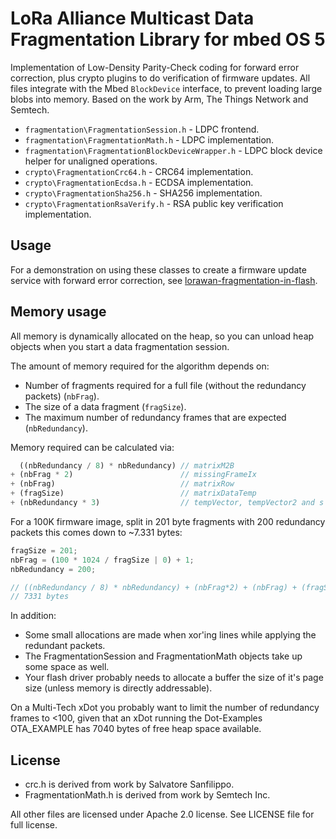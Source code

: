# LoRa Alliance Multicast Data Fragmentation Library for mbed OS 5

Implementation of Low-Density Parity-Check coding for forward error correction, plus crypto plugins to do verification of firmware updates. All files integrate with the Mbed `BlockDevice` interface, to prevent loading large blobs into memory. Based on the work by Arm, The Things Network and Semtech.

* `fragmentation\FragmentationSession.h` - LDPC frontend.
* `fragmentation\FragmentationMath.h` - LDPC implementation.
* `fragmentation\FragmentationBlockDeviceWrapper.h` - LDPC block device helper for unaligned operations.
* `crypto\FragmentationCrc64.h` - CRC64 implementation.
* `crypto\FragmentationEcdsa.h` - ECDSA implementation.
* `crypto\FragmentationSha256.h` - SHA256 implementation.
* `crypto\FragmentationRsaVerify.h` - RSA public key verification implementation.

## Usage

For a demonstration on using these classes to create a firmware update service with forward error correction, see [lorawan-fragmentation-in-flash](https://github.com/janjongboom/lorawan-fragmentation-in-flash).

## Memory usage

All memory is dynamically allocated on the heap, so you can unload heap objects when you start a data fragmentation session.

The amount of memory required for the algorithm depends on:

* Number of fragments required for a full file (without the redundancy packets) (`nbFrag`).
* The size of a data fragment (`fragSize`).
* The maximum number of redundancy frames that are expected (`nbRedundancy`).

Memory required can be calculated via:

```js
  ((nbRedundancy / 8) * nbRedundancy) // matrixM2B
+ (nbFrag * 2)                        // missingFrameIx
+ (nbFrag)                            // matrixRow
+ (fragSize)                          // matrixDataTemp
+ (nbRedundancy * 3)                  // tempVector, tempVector2 and s
```

For a 100K firmware image, split in 201 byte fragments with 200 redundancy packets this comes down to ~7.331 bytes:

```js
fragSize = 201;
nbFrag = (100 * 1024 / fragSize | 0) + 1;
nbRedundancy = 200;

// ((nbRedundancy / 8) * nbRedundancy) + (nbFrag*2) + (nbFrag) + (fragSize) + (nbRedundancy * 3)
// 7331 bytes
```

In addition:

* Some small allocations are made when xor'ing lines while applying the redundant packets.
* The FragmentationSession and FragmentationMath objects take up some space as well.
* Your flash driver probably needs to allocate a buffer the size of it's page size (unless memory is directly addressable).

On a Multi-Tech xDot you probably want to limit the number of redundancy frames to <100, given that an xDot running the Dot-Examples OTA_EXAMPLE has 7040 bytes of free heap space available.

## License

* crc.h is derived from work by Salvatore Sanfilippo.
* FragmentationMath.h is derived from work by Semtech Inc.

All other files are licensed under Apache 2.0 license. See LICENSE file for full license.
